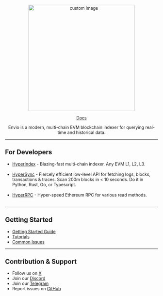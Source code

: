 <p align="center">
  <img width="350" src="https://github.com/enviodev/.github/assets/82444671/602e8a3a-0ba7-46fc-b482-d77d016441d6" alt=" custom image"/>
<p align="center">
<a href="https://docs.envio.dev/docs/overview" target="_blank" rel="noopener noreferrer"> Docs</a>

<p align="center">
  Envio is a modern, multi-chain EVM blockchain indexer for querying real-time and historical data.
</p>


---

## For Developers
- <a href="https://docs.envio.dev/docs/HyperIndex/overview" target="_blank" rel="noopener noreferrer">HyperIndex</a> - Blazing-fast multi-chain indexer. Any EVM L1, L2, L3. <br><br>
- <a href="https://docs.envio.dev/docs/HyperSync/overview" target="_blank" rel="noopener noreferrer">HyperSync</a> - Fiercely efficient low-level API for fetching logs, blocks, transactions & traces. Scan 200m blocks in < 10 seconds. Do it in Python, Rust, Go, or Typescript. <br><br>
- <a href="https://docs.envio.dev/docs/HyperSync/overview-hyperrpc" target="_blank" rel="noopener noreferrer">HyperRPC</a> - Hyper-speed Ethereum RPC for various read methods. <br><br>

---

## Getting Started
- [Getting Started Guide](https://docs.envio.dev/docs/HyperIndex/getting-started)
- [Tutorials](https://docs.envio.dev/docs/HyperIndex/tutorial-op-bridge-deposits)
- [Common Issues](https://docs.envio.dev/docs/HyperIndex/common-issues)

---

## Contribution & Support
- Follow us on [X](https://x.com/envio_indexer)
- Join our [Discord](https://discord.com/invite/envio)
- Join our [Telegram](https://t.me/+5mI61oZibEM5OGQ8)
- Report issues on [GitHub](https://github.com/enviodev/hyperindex/issues/new/choose)
